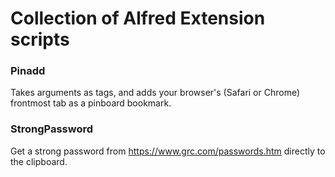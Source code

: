 # Collection of Alfred Extension scripts

### Pinadd
Takes arguments as tags, and adds your browser's (Safari or Chrome) frontmost tab as a pinboard bookmark.

### StrongPassword
Get a strong password from https://www.grc.com/passwords.htm directly to the clipboard.
